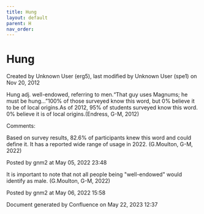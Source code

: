 ```yaml
---
title: Hung
layout: default
parent: H
nav_order:
---
```


# Hung

Created by  Unknown User (erg5), last modified by  Unknown User (spe1) on Nov 20, 2012

Hung adj. well-endowed, referring to men.“That guy uses Magnums; he must be hung...”100% of those surveyed know this word, but 0% believe it to be of local origins.As of 2012, 95% of students surveyed know this word. 0% believe it is of local origins.(Endress, G-M, 2012)

Comments:

Based on survey results, 82.6% of participants knew this word and could define it. It has a reported wide range of usage in 2022. (G.Moulton, G-M, 2022)

Posted by gnm2 at May 05, 2022 23:48

It is important to note that not all people being &quot;well-endowed&quot; would identify as male. (G.Moulton, G-M, 2022)

Posted by gnm2 at May 06, 2022 15:58

Document generated by Confluence on May 22, 2023 12:37


